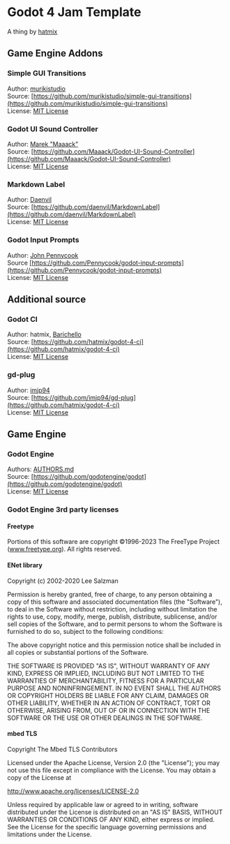# Godot 4 Jam Template

A thing by [hatmix](https://hatmix.itch.io)

## Game Engine Addons
### Simple GUI Transitions
Author: [murikistudio](https://github.com/murikistudio)  
Source: [https://github.com/murikistudio/simple-gui-transitions](https://github.com/murikistudio/simple-gui-transitions)  
License: [MIT License](https://github.com/murikistudio/simple-gui-transitions/tree/godot-4?tab=MIT-1-ov-file#readme)  

### Godot UI Sound Controller
Author: [Marek "Maaack"](https://github.com/Maaack)  
Source: [https://github.com/Maaack/Godot-UI-Sound-Controller](https://github.com/Maaack/Godot-UI-Sound-Controller)  
License: [MIT License](https://github.com/Maaack/Godot-UI-Sound-Controller?tab=MIT-1-ov-file#readme)  

### Markdown Label
Author: [Daenvil](https://github.com/daenvil)  
Source: [https://github.com/daenvil/MarkdownLabel](https://github.com/daenvil/MarkdownLabel)  
License: [MIT License](https://github.com/daenvil/MarkdownLabel/tree/main?tab=MIT-1-ov-file#readme)  

### Godot Input Prompts
Author: [John Pennycook](https://github.com/Pennycook)  
Source [https://github.com/Pennycook/godot-input-prompts](https://github.com/Pennycook/godot-input-prompts)  
License: [MIT License](https://github.com/Pennycook/godot-input-prompts?tab=MIT-1-ov-file)  


## Additional source
### Godot CI
Author: hatmix, [Barichello](https://github.com/abarichello)  
Source: [https://github.com/hatmix/godot-4-ci](https://github.com/hatmix/godot-4-ci)  
License: [MIT License](https://github.com/hatmix/godot-4-ci?tab=MIT-1-ov-file#readme)  

### gd-plug
Author: [imjp94](https://github.com/imjp94)  
Source: [https://github.com/imjp94/gd-plug](https://github.com/hatmix/godot-4-ci)  
License:  [MIT License](https://github.com/imjp94/gd-plug/blob/master/LICENSE)  

## Game Engine
### Godot Engine
Authors: [AUTHORS.md](https://github.com/godotengine/godot/blob/master/AUTHORS.md)  
Source: [https://github.com/godotengine/godot](https://github.com/godotengine/godot)  
License: [MIT License](godotengine.org/license)

### Godot Engine 3rd party licenses
#### Freetype
Portions of this software are copyright ©1996-2023 The FreeType Project (www.freetype.org). All rights reserved.

#### ENet library
Copyright (c) 2002-2020 Lee Salzman

Permission is hereby granted, free of charge, to any person obtaining a copy of this software and associated documentation files (the "Software"), to deal in the Software without restriction, including without limitation the rights to use, copy, modify, merge, publish, distribute, sublicense, and/or sell copies of the Software, and to permit persons to whom the Software is furnished to do so, subject to the following conditions:

The above copyright notice and this permission notice shall be included in all copies or substantial portions of the Software.

THE SOFTWARE IS PROVIDED "AS IS", WITHOUT WARRANTY OF ANY KIND, EXPRESS OR IMPLIED, INCLUDING BUT NOT LIMITED TO THE WARRANTIES OF MERCHANTABILITY, FITNESS FOR A PARTICULAR PURPOSE AND NONINFRINGEMENT. IN NO EVENT SHALL THE AUTHORS OR COPYRIGHT HOLDERS BE LIABLE FOR ANY CLAIM, DAMAGES OR OTHER LIABILITY, WHETHER IN AN ACTION OF CONTRACT, TORT OR OTHERWISE, ARISING FROM, OUT OF OR IN CONNECTION WITH THE SOFTWARE OR THE USE OR OTHER DEALINGS IN THE SOFTWARE.

#### mbed TLS
Copyright The Mbed TLS Contributors

Licensed under the Apache License, Version 2.0 (the "License"); you may not use this file except in compliance with the License. You may obtain a copy of the License at

http://www.apache.org/licenses/LICENSE-2.0

Unless required by applicable law or agreed to in writing, software distributed under the License is distributed on an "AS IS" BASIS, WITHOUT WARRANTIES OR CONDITIONS OF ANY KIND, either express or implied. See the License for the specific language governing permissions and limitations under the License.
